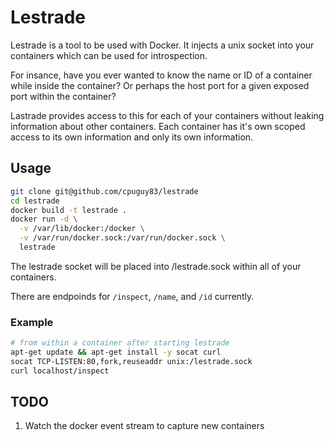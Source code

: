 # Lestrade

Lestrade is a tool to be used with Docker.
It injects a unix socket into your containers which can be used for
introspection.

For insance, have you ever wanted to know the name or ID of a container while
inside the container?
Or perhaps the host port for a given exposed port within the container?

Lastrade provides access to this for each of your containers without leaking
information about other containers.
Each container has it's own scoped access to its own information and only its
own information.

## Usage
```bash
git clone git@github.com/cpuguy83/lestrade
cd lestrade
docker build -t lestrade .
docker run -d \
  -v /var/lib/docker:/docker \
  -v /var/run/docker.sock:/var/run/docker.sock \
  lestrade
```

The lestrade socket will be placed into /lestrade.sock within all of your
containers.

There are endpoinds for `/inspect`, `/name`, and `/id` currently.

### Example
```bash
# from within a container after starting lestrade
apt-get update && apt-get install -y socat curl
socat TCP-LISTEN:80,fork,reuseaddr unix:/lestrade.sock
curl localhost/inspect
```

## TODO
1. Watch the docker event stream to capture new containers

